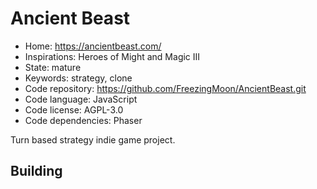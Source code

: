 # Ancient Beast

- Home: https://ancientbeast.com/
- Inspirations: Heroes of Might and Magic III
- State: mature
- Keywords: strategy, clone
- Code repository: https://github.com/FreezingMoon/AncientBeast.git
- Code language: JavaScript
- Code license: AGPL-3.0
- Code dependencies: Phaser

Turn based strategy indie game project.

## Building
